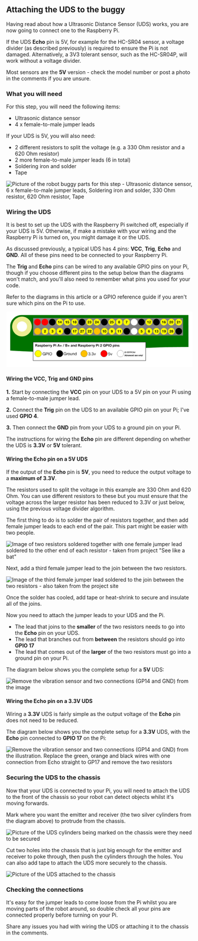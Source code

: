 [comment]: # (
Is this step open? Y/N
If so, short description of this step:
Related links:
Related files:
)

## Attaching the UDS to the buggy

Having read about how a Ultrasonic Distance Sensor (UDS) works, you are now going to connect one to the Raspberry Pi.

If the UDS **Echo** pin is 5V, for example for the HC-SR04 sensor, a voltage divider (as described previously) is required to ensure the Pi is not damaged. Alternatively, a 3V3 tolerant sensor, such as the HC-SR04P, will work without a voltage divider.

Most sensors are the **5V** version - check the model number or post a photo in the comments if you are unsure. 

### What you will need

For this step, you will need the following items:

+ Ultrasonic distance sensor
+ 4 x female-to-male jumper leads

If your UDS is 5V, you will also need:

+ 2 different resistors to split the voltage (e.g. a 330 Ohm resistor and a 620 Ohm resistor)
+ 2 more female-to-male jumper leads (6 in total)
+ Soldering iron and solder
+ Tape

![Picture of the robot buggy parts for this step - Ultrasonic distance sensor, 6 x female-to-male jumper leads, Soldering iron and solder, 330 Ohm resistor, 620 Ohm resistor, Tape](images/2_7-parts-for-the-UDS)

### Wiring the UDS

It is best to set up the UDS with the Raspberry Pi switched off, especially if your UDS is 5V. Otherwise, if make a mistake with your wiring and the Raspberry Pi is turned on, you might damage it or the UDS.

As discussed previously, a typical UDS has 4 pins: **VCC**, **Trig**, **Echo** and **GND**. All of these pins need to be connected to your Raspberry Pi. 

The **Trig** and **Echo** pins can be wired to any available GPIO pins on your Pi, though if you choose different pins to the setup below than the diagrams won't match, and you'll also need to remember what pins you used for your code. 

Refer to the diagrams in this article or a GPIO reference guide if you aren't sure which pins on the Pi to use.

![The layout of the GPIO pins on a 40 pin Raspberry Pi using GPIO numbering, which can be used as a reference guide](images/1_4-gpio-numbers-raspberry-pi-40-pin-header.png)

#### Wiring the VCC, Trig and GND pins

**1.** Start by connecting the **VCC** pin on your UDS to a 5V pin on your Pi using a female-to-male jumper lead. 

**2.** Connect the **Trig** pin on the UDS to an available GPIO pin on your Pi; I've used **GPIO 4**.

**3.** Then connect the **GND** pin from your UDS to a ground pin on your Pi.

The instructions for wiring the **Echo** pin are different depending on whether the UDS is **3.3V** or **5V** tolerant.

#### Wiring the Echo pin on a 5V UDS

If the output of the **Echo** pin is **5V**, you need to reduce the output voltage to a **maximum of 3.3V**.

The resistors used to split the voltage in this example are 330 Ohm and 620 Ohm. You can use different resistors to these but you must ensure that the voltage across the larger resistor has been reduced to 3.3V or just below, using the previous voltage divider algorithm. 

The first thing to do is to solder the pair of resistors together, and then add female jumper leads to each end of the pair. This part might be easier with two people.

![Image of two resistors soldered together with one female jumper lead soldered to the other end of each resistor - taken from project "See like a bat"](https://projects-static.raspberrypi.org/projects/see-like-a-bat/88c95cc4c253c700132e4c26f23373c277241549/en/images/joined_resistors.jpg)

Next, add a third female jumper lead to the join between the two resistors. 

![Image of the third female jumper lead soldered to the join between the two resistors - also taken from the project site](https://projects-static.raspberrypi.org/projects/see-like-a-bat/88c95cc4c253c700132e4c26f23373c277241549/en/images/t_join.jpg)

Once the solder has cooled, add tape or heat-shrink to secure and insulate all of the joins.

Now you need to attach the jumper leads to your UDS and the Pi.

+ The lead that joins to the **smaller** of the two resistors needs to go into the **Echo** pin on your UDS.
+ The lead that branches out from **between** the resistors should go into **GPIO 17**
+ The lead that comes out of the **larger** of the two resistors must go into a ground pin on your Pi.

The diagram below shows you the complete setup for a **5V** UDS:

![Remove the vibration sensor and two connections (GP14 and GND) from the image](https://projects-static.raspberrypi.org/projects/see-like-a-bat/88c95cc4c253c700132e4c26f23373c277241549/en/images/See_Like_A_Bat_Diagram_7.png)

#### Wiring the Echo pin on a 3.3V UDS

Wiring a **3.3V** UDS is fairly simple as the output voltage of the **Echo** pin does not need to be reduced. 

The diagram below shows you the complete setup for a **3.3V** UDS, with the **Echo** pin connected to **GPIO 17** on the Pi:

![Remove the vibration sensor and two connections (GP14 and GND) from the illustration. Replace the green, orange and black wires with one connection from Echo straight to GP17 and remove the two resistors](https://projects-static.raspberrypi.org/projects/see-like-a-bat/88c95cc4c253c700132e4c26f23373c277241549/en/images/See_Like_A_Bat_Diagram_7.png)

### Securing the UDS to the chassis

Now that your UDS is connected to your Pi, you will need to attach the UDS to the front of the chassis so your robot can detect objects whilst it's moving forwards.  

Mark where you want the emitter and receiver (the two silver cylinders from the diagram above) to protrude from the chassis.

![Picture of the UDS cylinders being marked on the chassis were they need to be secured](images/2_7-marking-UDS-on-the-chassis)

Cut two holes into the chassis that is just big enough for the emitter and receiver to poke through, then push the cylinders through the holes. You can also add tape to attach the UDS more securely to the chassis.

![Picture of the UDS attached to the chassis](images/2_7-UDS-attached-to-chassis)

### Checking the connections

It's easy for the jumper leads to come loose from the Pi whilst you are moving parts of the robot around, so double check all your pins are connected properly before turning on your Pi. 

Share any issues you had with wiring the UDS or attaching it to the chassis in the comments.
